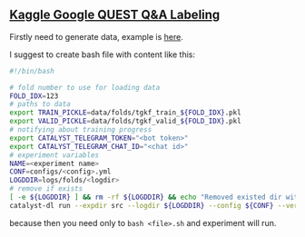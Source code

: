 ## [Kaggle Google QUEST Q&A Labeling](https://www.kaggle.com/c/google-quest-challenge/overview/notebooks-requirements)

Firstly need to generate data, example is [here](data/splits.ipynb).

I suggest to create bash file with content like this:

```bash
#!/bin/bash

# fold number to use for loading data
FOLD_IDX=123
# paths to data
export TRAIN_PICKLE=data/folds/tgkf_train_${FOLD_IDX}.pkl
export VALID_PICKLE=data/folds/tgkf_valid_${FOLD_IDX}.pkl
# notifying about training progress
export CATALYST_TELEGRAM_TOKEN="<bot token>"
export CATALYST_TELEGRAM_CHAT_ID="<chat id>"
# experiment variables
NAME=<experiment name>
CONF=configs/<config>.yml
LOGDDIR=logs/folds/<logdir>
# remove if exists
[ -e ${LOGDDIR} ] && rm -rf ${LOGDDIR} && echo "Removed existed dir with logs - '${LOGDDIR}'"
catalyst-dl run --expdir src --logdir ${LOGDDIR} --config ${CONF} --verbose
```

because then you need only to `bash <file>.sh` and experiment will run.
